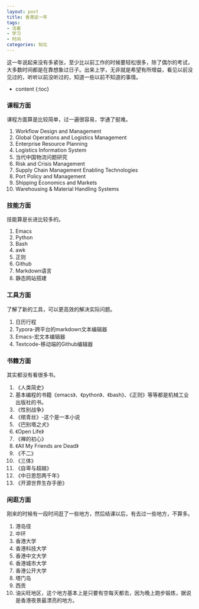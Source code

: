 ```yaml
---
layout: post
title: 香港这一年
tags:
- 活着
- 学习
- 时间
categories: 知北
---
```

这一年说起来没有多紧张，至少比以前工作的时候要轻松很多，除了偶尔的考试，大多数时间都是在靠想象过日子。出来上学，无非就是希望有所增益，看见以前没见过的，听听以前没听过的，知道一些以前不知道的事情。




* content
{:toc}
### 课程方面

课程方面算是比较简单，过一遍很容易，学通了挺难。

1. Workflow Design and Management
2. Global Operations and Logistics Management
3. Enterprise Resource Planning
4. Logistics Information System
5. 当代中国物流问题研究
6. Risk and Crisis Management
7. Supply Chain Management Enabling Technologies
8. Port Policy and Management 
9. Shipping Economics and Markets
10. Warehousing & Material Handling Systems

### 技能方面

技能算是长进比较多的。

1. Emacs
2. Python
3. Bash
4. awk
5. 正则
6. Github
7. Markdown语言
8. 静态网站搭建

### 工具方面

了解了新的工具，可以更高效的解决实际问题。

1. 日历行程
2. Typora-跨平台的markdown文本编辑器
3. Emacs-宏文本编辑器
4. Textcode-移动端的Github编辑器

### 书籍方面

其实都没有看很多书。

1. 《人类简史》
2. 基本编程的书籍《emacs》、《python》、《bash》、《正则》等等都是机械工业出版社的书。
3. 《性别战争》
4. 《绾青丝》-这个是一本小说
5. 《巴别塔之犬》
6. 《Open Life》
7. 《禅的初心》
8. 《All My Friends are Dead》
9. 《不二》
10. 《三体》
11. 《自卑与超越》
12. 《中日恩怨两千年》
13. 《开源世界生存手册》
### 闲逛方面

刚来的时候有一段时间逛了一些地方，然后结课以后，有去过一些地方，不算多。

1. 港岛径
2. 中环
3. 香港大学
4. 香港科技大学
5. 香港中文大学
6. 香港城市大学
7. 香港公开大学
8. 塔门岛
9. 西贡
10. 油尖旺地区，这个地方基本上是只要有空每天都去，因为晚上跑步锻炼，据说是香港夜景最漂亮的地方。